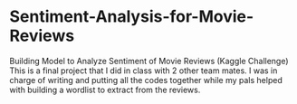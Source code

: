 # Sentiment-Analysis-for-Movie-Reviews
Building Model to Analyze Sentiment of Movie Reviews (Kaggle Challenge)
This is a final project that I did in class with 2 other team mates. I was in charge of writing and putting all the codes together while my pals helped with building a wordlist to extract from the reviews. 
